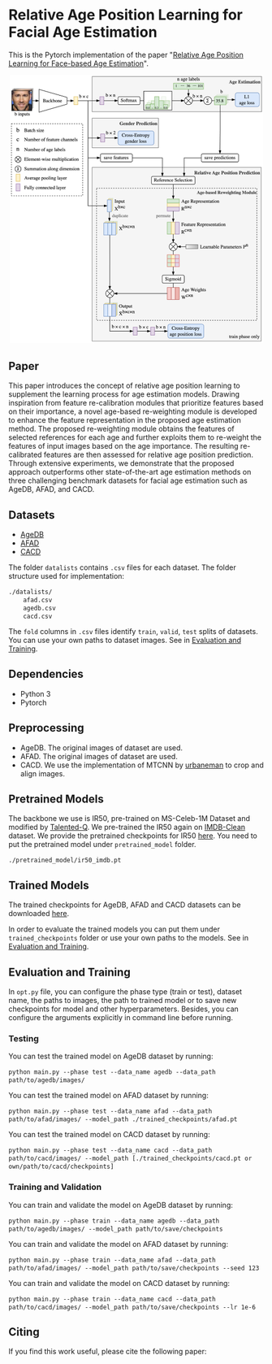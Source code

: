 
# Relative Age Position Learning for Facial Age Estimation

This is the Pytorch implementation of the paper "[Relative Age Position Learning for Face-based Age Estimation]()".

<p align="center"><img src="images/architecture.png" width="500"></p>

## Paper

This paper introduces the concept of relative age position learning to supplement the learning
process for age estimation models. Drawing inspiration from feature re-calibration modules that prioritize
features based on their importance, a novel age-based re-weighting module is developed to enhance the
feature representation in the proposed age estimation method. The proposed re-weighting module obtains
the features of selected references for each age and further exploits them to re-weight the features of input
images based on the age importance. The resulting re-calibrated features are then assessed for relative
age position prediction. Through extensive experiments, we demonstrate that the proposed approach
outperforms other state-of-the-art age estimation methods on three challenging benchmark datasets for facial
age estimation such as AgeDB, AFAD, and CACD.

## Datasets
- [AgeDB](https://ibug.doc.ic.ac.uk/resources/agedb/)
- [AFAD](https://github.com/John-niu-07/tarball)
- [CACD](https://bcsiriuschen.github.io/CARC/)

The folder `datalists` contains `.csv` files for each dataset. The folder structure used for implementation:
```
./datalists/
    afad.csv
    agedb.csv
    cacd.csv
```
The `fold` columns in `.csv` files identify `train`, `valid`, `test` splits of datasets. You can use your own paths to dataset images. 
See in [Evaluation and Training](#evaluation-and-training).


## Dependencies 
- Python 3
- Pytorch


## Preprocessing
- AgeDB. The original images of dataset are used.
- AFAD. The original images of dataset are used.
- CACD. We use the implementation of MTCNN by [urbaneman](https://github.com/urbaneman/Face_crop_align_mtcnn) to crop and align images.


## Pretrained Models
The backbone we use is IR50, pre-trained on MS-Celeb-1M Dataset and modified by [Talented-Q](https://github.com/Talented-Q/POSTER_V2). 
We pre-trained the IR50 again on [IMDB-Clean](https://github.com/yiminglin-ai/imdb-clean) dataset. 
We provide the pretrained checkpoints for IR50 [here](https://drive.google.com/drive/folders/1NzBuqvcdvviyPXIgZ0kMitELGQaxvAlD?usp=drive_link). 
You need to put the pretrained model under `pretrained_model` folder.
```
./pretrained_model/ir50_imdb.pt
```


## Trained Models
The trained checkpoints for AgeDB, AFAD and CACD datasets can be downloaded [here](https://drive.google.com/drive/folders/1EvwO7UGlARqLyhWRYUlChw8-oL-0ifZT?usp=drive_link). 

In order to evaluate the trained models you can put them under `trained_checkpoints` folder or use your own paths to the models. See in [Evaluation and Training](#evaluation-and-training).


## Evaluation and Training 
In `opt.py` file, you can configure the phase type (train or test), dataset name, the paths to images, the path to trained model or to save new checkpoints for model and other hyperparameters. 
Besides, you can configure the arguments explicitly in command line before running. 
### Testing
You can test the trained model on AgeDB dataset by running:
```
python main.py --phase test --data_name agedb --data_path path/to/agedb/images/
```
You can test the trained model on AFAD dataset by running:
```
python main.py --phase test --data_name afad --data_path path/to/afad/images/ --model_path ./trained_checkpoints/afad.pt
```
You can test the trained model on CACD dataset by running:
```
python main.py --phase test --data_name cacd --data_path path/to/cacd/images/ --model_path [./trained_checkpoints/cacd.pt or own/path/to/cacd/checkpoints]
```
### Training and Validation
You can train and validate the model on AgeDB dataset by running:
```
python main.py --phase train --data_name agedb --data_path path/to/agedb/images/ --model_path path/to/save/checkpoints
```
You can train and validate the model on AFAD dataset by running:
```
python main.py --phase train --data_name afad --data_path path/to/afad/images/ --model_path path/to/save/checkpoints --seed 123
```
You can train and validate the model on CACD dataset by running:
```
python main.py --phase train --data_name cacd --data_path path/to/cacd/images/ --model_path path/to/save/checkpoints --lr 1e-6
```
## Citing
If you find this work useful, please cite the following paper:
```bibtex

```
